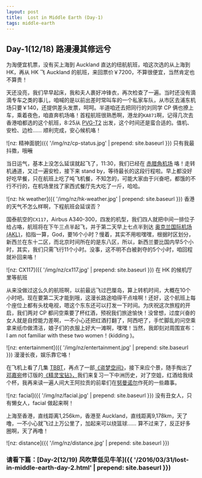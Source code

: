 ```yaml
---
layout: post
title:  Lost in Middle Earth (Day-1)
tags: middle-earth
---
```


## Day-1(12/18) 路漫漫其修远兮

为淘便宜机票，没有买上海到 Auckland 直达的纽航航班，咱这次选的从上海到 HK，再从 HK 飞 Auckland 的航班，来回票价￥7200，不算很便宜，当然肯定也不算贵！

天还没亮，我们早早起床，我和夫人裹好冲锋衣，再次检查了一遍。当时还没有滴滴专车之类的事儿，咱喊的是以前出差时常叫车的一个私家车队，从市区去浦东机场只要￥140，还提供差头发票，呵呵。半道咱还去把同行的刘同学 CP 俩也撩上车，乘着夜色，咱直奔机场咯！首程航班很熟悉啊，港龙的`KA871`啊，记得几次去香港咱都选的这个航班，8:25从 [<i class="fa fa-map-marker"></i> PVG-T2](http://dwz.cn/2ZCyi5) 出发，这个时间还是蛮合适的。值机、安检、边检…… 顺利完成，安心候机咯！

<!--more-->
![nz: 精神面貌]({{ '/img/nz/cp-status.jpg' | prepend: site.baseurl }})
<i class="fa fa-hand-o-up"></i> <span>只有我最抖擞，哦~~哦~~</span>

当日运气，基本上没怎么延误就起飞了，11:30，我们已经在 [<i class="fa fa-map-marker"></i> 赤腊角机场](http://dwz.cn/2ZCx7P) 咯！走转机通道，又过一遍安检，接下来 stand by，等待最长的这段行程啦。早上都没好好吃早餐，只在航班上吃了吨飞机餐，不知怎的，可能大家由于兴奋吧，都饿的不行不行的，在机场里找了家西式餐厅先大吃了一斤，哈哈。

![nz: hk weather]({{ '/img/nz/hk-weather.jpg' | prepend: site.baseurl }})
<i class="fa fa-hand-o-up"></i> <span>香港的天气不怎么样啊，下程航班会延误否？</span>

国泰航空的`CX117`，Airbus A340-300，四发的机型，我们四人就把中间一排位子给占咯，航班将在下午三点半起飞，并于第二天早上七点半到达 [<i class="fa fa-map-marker"></i> 奥克兰国际机场(AKL)](http://dwz.cn/2ZCH38)，掐指一算，God，要16个小时？慢着，其实不用啦嘿嘿，根据时区划分，新西兰在东十二区，而北京时间所在的是东八区，所以，新西兰要比国内早5个小时，其实，我们只需飞行11个小时。没事，这不明不白被剥夺的5个小时，咱回程就补回来咯！

![nz: CX117]({{ '/img/nz/cx117.jpg' | prepend: site.baseurl }})
<i class="fa fa-hand-o-up"></i> <span>在 HK 的候机厅里等航班</span>

从来没做过这么久的航班啊，以前最远飞过巴厘岛，算上转机时间，大概在10个小时吧。现在要第二天才能到哦，这漫长路途咱得干点啥啊！还好，这个航班上每个座位上都有头枕电视，嗯这个东东还可以打发一下时间。为庆祝这次旅程的开启，我们两对 CP 都问空乘要了杯红酒，预祝我们旅途愉快！没曾想，过度兴奋的女人就是自控能力差啊，一不小心还把红酒打翻了，阿西吧了，手忙脚乱的问空乘拿来纸巾做清洁，娘子们的衣服上好大一滩啊，嘿嘿！当然，我即刻对周围宣布：I am not familiar with these two women！(kidding <i class="fa fa-smile-o"></i>)。

![nz: entertainment]({{ '/img/nz/entertainment.jpg' | prepend: site.baseurl }})
<i class="fa fa-hand-o-up"></i> <span>漫漫长夜，娱乐靠它咯！</span>

在飞机上看了几集 [TBBT](https://movie.douban.com/subject/10561953/)，再点了一部[《盗梦空间》](https://movie.douban.com/subject/3541415/)，接下来应个景，随手掏出了[邓嘉宛](http://weibo.com/u/2638083144)修订版的[《精灵宝钻》，](https://book.douban.com/subject/10605859/)我们来复习一下中洲历史，对了空姐，红酒给我续个杯，我再来读一遍人间大王阿拉贡的前辈们在[努曼诺尔](http://dwz.cn/2ZHTva)作死的一些趣事。

![nz: facial]({{ '/img/nz/facial.jpg' | prepend: site.baseurl }})
<i class="fa fa-hand-o-up"></i> <span>没有丑女人，只有懒女人，facial 做起来啊！</span>


上海至香港，直线距离1,256km，香港至 Auckland，直线距离9,178km，天了噜，一不小心就飞过上万公里了，加起来可以绕篮球…… 算不过来了，反正好多圈啊，天了再噜！

![nz: distance]({{ '/img/nz/distance.jpg' | prepend: site.baseurl }})

### <i class="fa fa-angle-double-right"></i> 请看下篇：[Day-2(12/19) 风吹草低见牛羊]({{ '/2016/03/31/lost-in-middle-earth-day-2.html' | prepend: site.baseurl }})
